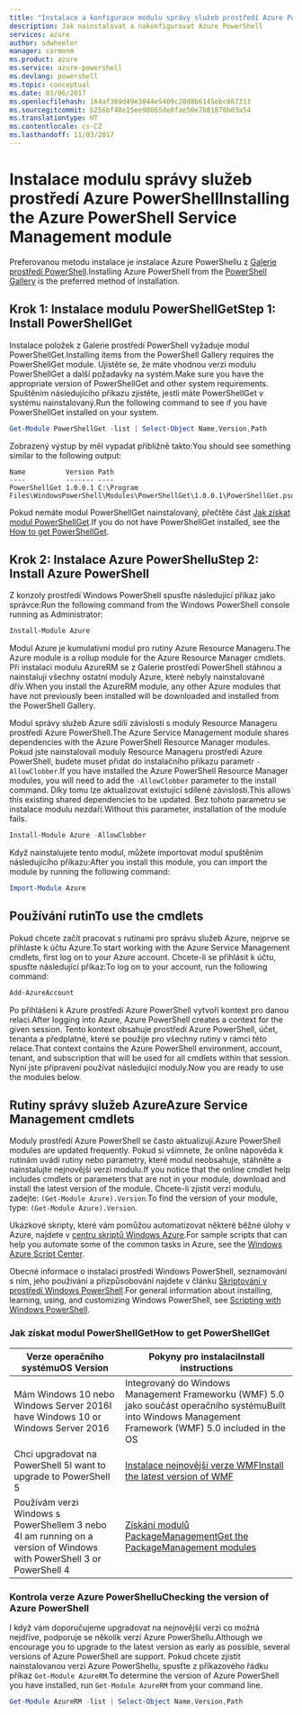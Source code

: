 ```yaml
---
title: "Instalace a konfigurace modulu správy služeb prostředí Azure PowerShell | Dokumentace Microsoftu"
description: Jak nainstalovat a nakonfigurovat Azure PowerShell
services: azure
author: sdwheeler
manager: carmonm
ms.product: azure
ms.service: azure-powershell
ms.devlang: powershell
ms.topic: conceptual
ms.date: 03/06/2017
ms.openlocfilehash: 164af369d49e3044e5409c28d8b6145ebc067313
ms.sourcegitcommit: b256bf48e15ee98865de0fae50e7b81878b03a54
ms.translationtype: HT
ms.contentlocale: cs-CZ
ms.lasthandoff: 11/03/2017
---
```

# <a name="installing-the-azure-powershell-service-management-module"></a><span data-ttu-id="5719f-103">Instalace modulu správy služeb prostředí Azure PowerShell</span><span class="sxs-lookup"><span data-stu-id="5719f-103">Installing the Azure PowerShell Service Management module</span></span>

<span data-ttu-id="5719f-104">Preferovanou metodu instalace je instalace Azure PowerShellu z [Galerie prostředí PowerShell](https://www.powershellgallery.com/).</span><span class="sxs-lookup"><span data-stu-id="5719f-104">Installing Azure PowerShell from the [PowerShell Gallery](https://www.powershellgallery.com/) is the preferred method of installation.</span></span>

## <a name="step-1-install-powershellget"></a><span data-ttu-id="5719f-105">Krok 1: Instalace modulu PowerShellGet</span><span class="sxs-lookup"><span data-stu-id="5719f-105">Step 1: Install PowerShellGet</span></span>

<span data-ttu-id="5719f-106">Instalace položek z Galerie prostředí PowerShell vyžaduje modul PowerShellGet.</span><span class="sxs-lookup"><span data-stu-id="5719f-106">Installing items from the PowerShell Gallery requires the PowerShellGet module.</span></span> <span data-ttu-id="5719f-107">Ujistěte se, že máte vhodnou verzi modulu PowerShellGet a další požadavky na systém.</span><span class="sxs-lookup"><span data-stu-id="5719f-107">Make sure you have the appropriate version of PowerShellGet and other system requirements.</span></span> <span data-ttu-id="5719f-108">Spuštěním následujícího příkazu zjistěte, jestli máte PowerShellGet v systému nainstalovaný.</span><span class="sxs-lookup"><span data-stu-id="5719f-108">Run the following command to see if you have PowerShellGet installed on your system.</span></span>

```powershell
Get-Module PowerShellGet -list | Select-Object Name,Version,Path
```

<span data-ttu-id="5719f-109">Zobrazený výstup by měl vypadat přibližně takto:</span><span class="sxs-lookup"><span data-stu-id="5719f-109">You should see something similar to the following output:</span></span>

```
Name          Version Path
----          ------- ----
PowerShellGet 1.0.0.1 C:\Program Files\WindowsPowerShell\Modules\PowerShellGet\1.0.0.1\PowerShellGet.psd1
```

<span data-ttu-id="5719f-110">Pokud nemáte modul PowerShellGet nainstalovaný, přečtěte část [Jak získat modul PowerShellGet](#how-to-get-powershellget).</span><span class="sxs-lookup"><span data-stu-id="5719f-110">If you do not have PowerShellGet installed, see the [How to get PowerShellGet](#how-to-get-powershellget).</span></span>

## <a name="step-2-install-azure-powershell"></a><span data-ttu-id="5719f-111">Krok 2: Instalace Azure PowerShellu</span><span class="sxs-lookup"><span data-stu-id="5719f-111">Step 2: Install Azure PowerShell</span></span>

<span data-ttu-id="5719f-112">Z konzoly prostředí Windows PowerShell spusťte následující příkaz jako správce:</span><span class="sxs-lookup"><span data-stu-id="5719f-112">Run the following command from the Windows PowerShell console running as Administrator:</span></span>

```powershell
Install-Module Azure
```

<span data-ttu-id="5719f-113">Modul Azure je kumulativní modul pro rutiny Azure Resource Manageru.</span><span class="sxs-lookup"><span data-stu-id="5719f-113">The Azure module is a rollup module for the Azure Resource Manager cmdlets.</span></span> <span data-ttu-id="5719f-114">Při instalaci modulu AzureRM se z Galerie prostředí PowerShell stáhnou a nainstalují všechny ostatní moduly Azure, které nebyly nainstalované dřív.</span><span class="sxs-lookup"><span data-stu-id="5719f-114">When you install the AzureRM module, any other Azure modules that have not previously been installed will be downloaded and installed from the PowerShell Gallery.</span></span>

<span data-ttu-id="5719f-115">Modul správy služeb Azure sdílí závislosti s moduly Resource Manageru prostředí Azure PowerShell.</span><span class="sxs-lookup"><span data-stu-id="5719f-115">The Azure Service Management module shares dependencies with the Azure PowerShell Resource Manager modules.</span></span> <span data-ttu-id="5719f-116">Pokud jste nainstalovali moduly Resource Manageru prostředí Azure PowerShell, budete muset přidat do instalačního příkazu parametr `-AllowClobber`.</span><span class="sxs-lookup"><span data-stu-id="5719f-116">If you have installed the Azure PowerShell Resource Manager modules, you will need to add the `-AllowClobber` parameter to the install command.</span></span> <span data-ttu-id="5719f-117">Díky tomu lze aktualizovat existující sdílené závislosti.</span><span class="sxs-lookup"><span data-stu-id="5719f-117">This allows this existing shared dependencies to be updated.</span></span> <span data-ttu-id="5719f-118">Bez tohoto parametru se instalace modulu nezdaří.</span><span class="sxs-lookup"><span data-stu-id="5719f-118">Without this parameter, installation of the module fails.</span></span>

```powershell
Install-Module Azure -AllowClobber
```

<span data-ttu-id="5719f-119">Když nainstalujete tento modul, můžete importovat modul spuštěním následujícího příkazu:</span><span class="sxs-lookup"><span data-stu-id="5719f-119">After you install this module, you can import the module by running the following command:</span></span>

```powershell
Import-Module Azure
```

## <a name="to-use-the-cmdlets"></a><span data-ttu-id="5719f-120">Používání rutin</span><span class="sxs-lookup"><span data-stu-id="5719f-120">To use the cmdlets</span></span>

<span data-ttu-id="5719f-121">Pokud chcete začít pracovat s rutinami pro správu služeb Azure, nejprve se přihlaste k účtu Azure.</span><span class="sxs-lookup"><span data-stu-id="5719f-121">To start working with the Azure Service Management cmdlets, first log on to your Azure account.</span></span> <span data-ttu-id="5719f-122">Chcete-li se přihlásit k účtu, spusťte následující příkaz:</span><span class="sxs-lookup"><span data-stu-id="5719f-122">To log on to your account, run the following command:</span></span>

```powershell
Add-AzureAccount
```

<span data-ttu-id="5719f-123">Po přihlášení k Azure prostředí Azure PowerShell vytvoří kontext pro danou relaci.</span><span class="sxs-lookup"><span data-stu-id="5719f-123">After logging into Azure, Azure PowerShell creates a context for the given session.</span></span> <span data-ttu-id="5719f-124">Tento kontext obsahuje prostředí Azure PowerShell, účet, tenanta a předplatné, které se použije pro všechny rutiny v rámci této relace.</span><span class="sxs-lookup"><span data-stu-id="5719f-124">That context contains the Azure PowerShell environment, account, tenant, and subscription that will be used for all cmdlets within that session.</span></span> <span data-ttu-id="5719f-125">Nyní jste připraveni používat následující moduly.</span><span class="sxs-lookup"><span data-stu-id="5719f-125">Now you are ready to use the modules below.</span></span>

## <a name="azure-service-management-cmdlets"></a><span data-ttu-id="5719f-126">Rutiny správy služeb Azure</span><span class="sxs-lookup"><span data-stu-id="5719f-126">Azure Service Management cmdlets</span></span>

<span data-ttu-id="5719f-127">Moduly prostředí Azure PowerShell se často aktualizují.</span><span class="sxs-lookup"><span data-stu-id="5719f-127">Azure PowerShell modules are updated frequently.</span></span> <span data-ttu-id="5719f-128">Pokud si všimnete, že online nápověda k rutinám uvádí rutiny nebo parametry, které modul neobsahuje, stáhněte a nainstalujte nejnovější verzi modulu.</span><span class="sxs-lookup"><span data-stu-id="5719f-128">If you notice that the online cmdlet help includes cmdlets or parameters that are not in your module, download and install the latest version of the module.</span></span> <span data-ttu-id="5719f-129">Chcete-li zjistit verzi modulu, zadejte: `(Get-Module Azure).Version`.</span><span class="sxs-lookup"><span data-stu-id="5719f-129">To find the version of your module, type: `(Get-Module Azure).Version`.</span></span>

<span data-ttu-id="5719f-130">Ukázkové skripty, které vám pomůžou automatizovat některé běžné úlohy v Azure, najdete v [centru skriptů Windows Azure](http://www.windowsazure.com/documentation/scripts/).</span><span class="sxs-lookup"><span data-stu-id="5719f-130">For sample scripts that can help you automate some of the common tasks in Azure, see the [Windows Azure Script Center](http://www.windowsazure.com/documentation/scripts/).</span></span>

<span data-ttu-id="5719f-131">Obecné informace o instalaci prostředí Windows PowerShell, seznamování s ním, jeho používání a přizpůsobování najdete v článku [Skriptování v prostředí Windows PowerShell](http://go.microsoft.com/fwlink/p/?linkid=320210).</span><span class="sxs-lookup"><span data-stu-id="5719f-131">For general information about installing, learning, using, and customizing Windows PowerShell, see [Scripting with Windows PowerShell](http://go.microsoft.com/fwlink/p/?linkid=320210).</span></span>

### <a name="how-to-get-powershellget"></a><span data-ttu-id="5719f-132">Jak získat modul PowerShellGet</span><span class="sxs-lookup"><span data-stu-id="5719f-132">How to get PowerShellGet</span></span>

|<span data-ttu-id="5719f-133">Verze operačního systému</span><span class="sxs-lookup"><span data-stu-id="5719f-133">OS Version</span></span>|<span data-ttu-id="5719f-134">Pokyny pro instalaci</span><span class="sxs-lookup"><span data-stu-id="5719f-134">Install instructions</span></span>|
|---|---|
|<span data-ttu-id="5719f-135">Mám Windows 10 nebo Windows Server 2016</span><span class="sxs-lookup"><span data-stu-id="5719f-135">I have Windows 10 or Windows Server 2016</span></span>|<span data-ttu-id="5719f-136">Integrovaný do Windows Management Frameworku (WMF) 5.0 jako součást operačního systému</span><span class="sxs-lookup"><span data-stu-id="5719f-136">Built into Windows Management Framework (WMF) 5.0 included in the OS</span></span>|
|<span data-ttu-id="5719f-137">Chci upgradovat na PowerShell 5</span><span class="sxs-lookup"><span data-stu-id="5719f-137">I want to upgrade to PowerShell 5</span></span>|[<span data-ttu-id="5719f-138">Instalace nejnovější verze WMF</span><span class="sxs-lookup"><span data-stu-id="5719f-138">Install the latest version of WMF</span></span>](https://www.microsoft.com/en-us/download/details.aspx?id=54616)|
|<span data-ttu-id="5719f-139">Používám verzi Windows s PowerShellem 3 nebo 4</span><span class="sxs-lookup"><span data-stu-id="5719f-139">I am running on a version of Windows with PowerShell 3 or PowerShell 4</span></span>|[<span data-ttu-id="5719f-140">Získání modulů PackageManagement</span><span class="sxs-lookup"><span data-stu-id="5719f-140">Get the PackageManagement modules</span></span>](http://go.microsoft.com/fwlink/?LinkID=746217)|

<a id="helpmechoose"></a>
### <a name="checking-the-version-of-azure-powershell"></a><span data-ttu-id="5719f-141">Kontrola verze Azure PowerShellu</span><span class="sxs-lookup"><span data-stu-id="5719f-141">Checking the version of Azure PowerShell</span></span>

<span data-ttu-id="5719f-142">I když vám doporučujeme upgradovat na nejnovější verzi co možná nejdříve, podporuje se několik verzí Azure PowerShellu.</span><span class="sxs-lookup"><span data-stu-id="5719f-142">Although we encourage you to upgrade to the latest version as early as possible, several versions of Azure PowerShell are support.</span></span> <span data-ttu-id="5719f-143">Pokud chcete zjistit nainstalovanou verzi Azure PowerShellu, spusťte z příkazového řádku příkaz `Get-Module AzureRM`.</span><span class="sxs-lookup"><span data-stu-id="5719f-143">To determine the version of Azure PowerShell you have installed, run `Get-Module AzureRM` from your command line.</span></span>

```powershell
Get-Module AzureRM -list | Select-Object Name,Version,Path
```
